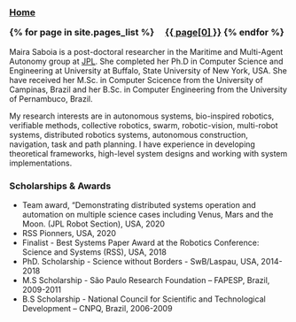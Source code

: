 
<h3 class="masthead-title">
<a href="/" title="Home">Home</a>



{% for page in site.pages_list %}
  &nbsp;&nbsp;&nbsp;
  <a href="{{ page[1]  }}">{{ page[0] }}</a>
{% endfor %}
</h3>



Maira Saboia is a post-doctoral researcher in the Maritime and Multi-Agent Autonomy group at [JPL](https://scienceandtechnology.jpl.nasa.gov/maira-saboia-da-silva). She completed her Ph.D in Computer Science and Engineering at University at Buffalo, State University of New York, USA. She have received her M.Sc. in Computer Scicence from the University of Campinas, Brazil and her B.Sc. in Computer Engineering from the University of Pernambuco, Brazil.


My research interests are in autonomous systems, bio-inspired robotics, verifiable methods, collective robotics, swarm, robotic-vision, multi-robot systems, distributed robotics systems, autonomous construction, navigation, task and path planning. I have experience in developing theoretical frameworks, high-level system designs and working with system implementations.

### Scholarships & Awards
- Team award, “Demonstrating distributed systems operation and automation on multiple science cases including Venus, Mars and the Moon. (JPL Robot Section), USA, 2020
- RSS Pionners, USA, 2020
- Finalist - Best Systems Paper Award at the Robotics Conference: Science and Systems (RSS), USA, 2018
- PhD. Scholarship - Science without Borders - SwB/Laspau, USA, 2014-2018
- M.S Scholarship - São Paulo Research Foundation – FAPESP, Brazil, 2009-2011
- B.S Scholarship - National Council for Scientific and Technological Development – CNPQ, Brazil, 2006-2009



